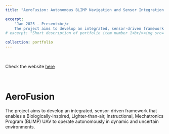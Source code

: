```yaml
---
title: "AeroFusion: Autonomous BLIMP Navigation and Sensor Integration Platform"

excerpt: 
    "Jan 2025 – Present<br/>
    The project aims to develop an integrated, sensor-driven framework that enables a Biologically-inspired, Lighter-than-air, Instructional, Mechatronics Program (BLIMP) UAV to operate autonomously in dynamic and uncertain environments."
# excerpt: "Short description of portfolio item number 1<br/><img src='/images/500x300.png'>"

collection: portfolio
---
```


<br/>

Check the website [here](https://ras598-2025-s-team03.github.io/)

<br/>

# AeroFusion

The project aims to develop an integrated, sensor-driven framework that enables a Biologically-inspired, Lighter-than-air, Instructional, Mechatronics Program (BLIMP) UAV to operate autonomously in dynamic and uncertain environments.

<br/>